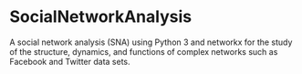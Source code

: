 # SocialNetworkAnalysis
A social network analysis (SNA) using Python 3 and networkx for the study of the structure, dynamics, and functions of complex networks such as Facebook and Twitter data sets.
